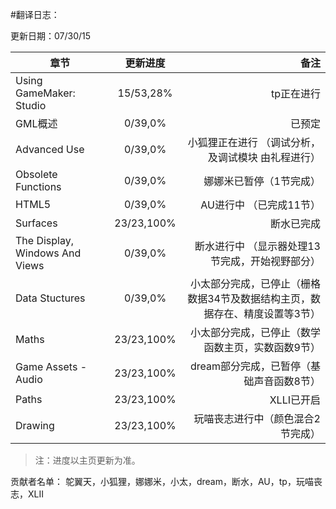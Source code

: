 #翻译日志：

更新日期：07/30/15

章节 | 更新进度  | 备注
------|:------:|------:
Using GameMaker: Studio  | 15/53,28% | tp正在进行
GML概述  | 0/39,0% | 已预定
Advanced Use  | 0/39,0% | 小狐狸正在进行  （调试分析，及调试模块 由礼程进行）
Obsolete Functions  | 0/39,0% | 娜娜米已暂停（1节完成）
HTML5  | 0/39,0% | AU进行中 （已完成11节）
Surfaces  | 23/23,100% | 断水已完成
The Display, Windows And Views  | 0/39,0% |  断水进行中 （显示器处理13节完成，开始视野部分）
Data Stuctures  | 0/39,0% | 小太部分完成，已停止（栅格数据34节及数据结构主页，数据存在、精度设置等3节）
Maths  | 23/23,100% | 小太部分完成，已停止（数学函数主页，实数函数9节）
Game Assets - Audio  | 23/23,100% | dream部分完成，已暂停（基础声音函数8节）
Paths  | 23/23,100% | XLLI已开启
Drawing  | 23/23,100% | 玩喵丧志进行中（颜色混合2节完成）

>注：进度以主页更新为准。

贡献者名单：
鸵翼天，小狐狸，娜娜米，小太，dream，断水，AU，tp，玩喵丧志，XLII